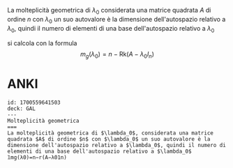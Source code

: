 La molteplicità geometrica di $\lambda_{0}$ considerata una matrice quadrata $A$ di ordine $n$ con $\lambda_{0}$ un suo autovalore è la dimensione dell'autospazio relativo a $\lambda_{0}$, quindi il numero di elementi di una base dell'autospazio relativo a $\lambda_{0}$

si calcola con la formula
$$ m_{g}(\lambda_{0}) = n - \text{Rk}(A - \lambda_{0}I_{n}) $$

# ANKI

```anki
id: 1700559641503
deck: GAL
---
Molteplicità geometrica
===
La molteplicità geometrica di $\lambda_0$, considerata una matrice quadrata $A$ di ordine $n$ con $\lambda_0$ un suo autovalore è la dimensione dell'autospazio relativo a $\lambda_0$, quindi il numero di elementi di una base dell'autospazio relativo a $\lambda_0$
𝟙mg(λ0)=n−r(A−λ01n)
```
